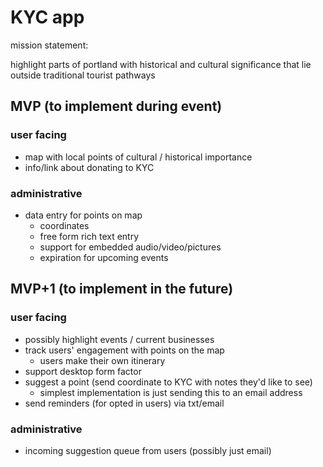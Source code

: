# KYC app

mission statement: 

highlight parts of portland with historical and cultural significance that lie outside traditional tourist pathways

## MVP (to implement during event)

### user facing

- map with local points of cultural / historical importance
- info/link about donating to KYC

### administrative

- data entry for points on map
  - coordinates
  - free form rich text entry
  - support for embedded audio/video/pictures
  - expiration for upcoming events

## MVP+1 (to implement in the future)

### user facing

- possibly highlight events / current businesses
- track users' engagement with points on the map
  - users make their own itinerary
- support desktop form factor
- suggest a point (send coordinate to KYC with notes they'd like to see)
  - simplest implementation is just sending this to an email address
- send reminders (for opted in users) via txt/email


### administrative
- incoming suggestion queue from users (possibly just email)

